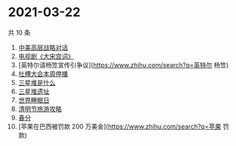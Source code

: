 # 2021-03-22

共 10 条

<!-- BEGIN ZHIHUSEARCH -->
<!-- 最后更新时间 Mon Mar 22 2021 07:07:38 GMT+0800 (China Standard Time) -->
1. [中美高层战略对话](https://www.zhihu.com/search?q=中美对话)
1. [电视剧《大宋宫词》](https://www.zhihu.com/search?q=大宋宫词)
1. [英特尔请杨笠宣传引争议](https://www.zhihu.com/search?q=英特尔 杨笠)
1. [吐槽大会本周停播](https://www.zhihu.com/search?q=吐槽大会停播)
1. [三星堆是什么](https://www.zhihu.com/search?q=三星堆未解之谜)
1. [三星堆遗址](https://www.zhihu.com/search?q=三星堆新发现)
1. [世界睡眠日](https://www.zhihu.com/search?q=世界睡眠日)
1. [清明节旅游攻略](https://www.zhihu.com/search?q=清明节适合去哪里旅游)
1. [春分](https://www.zhihu.com/search?q=春分)
1. [苹果在巴西被罚款 200 万美金](https://www.zhihu.com/search?q=苹果 罚款)
<!-- END ZHIHUSEARCH -->
